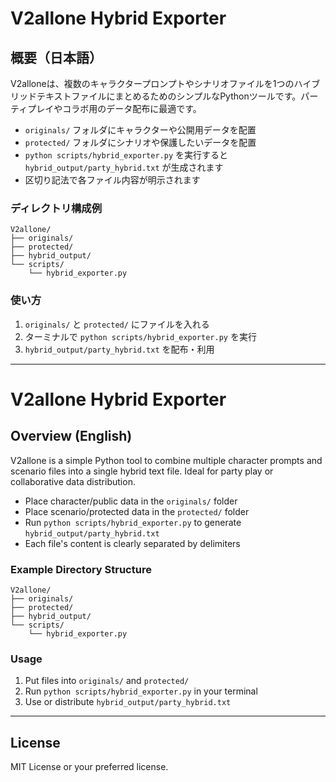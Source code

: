 # V2allone Hybrid Exporter

## 概要（日本語）
V2alloneは、複数のキャラクタープロンプトやシナリオファイルを1つのハイブリッドテキストファイルにまとめるためのシンプルなPythonツールです。パーティプレイやコラボ用のデータ配布に最適です。

- `originals/` フォルダにキャラクターや公開用データを配置
- `protected/` フォルダにシナリオや保護したいデータを配置
- `python scripts/hybrid_exporter.py` を実行すると `hybrid_output/party_hybrid.txt` が生成されます
- 区切り記法で各ファイル内容が明示されます

### ディレクトリ構成例
```
V2allone/
├── originals/
├── protected/
├── hybrid_output/
└── scripts/
    └── hybrid_exporter.py
```

### 使い方
1. `originals/` と `protected/` にファイルを入れる
2. ターミナルで `python scripts/hybrid_exporter.py` を実行
3. `hybrid_output/party_hybrid.txt` を配布・利用

---

# V2allone Hybrid Exporter

## Overview (English)
V2allone is a simple Python tool to combine multiple character prompts and scenario files into a single hybrid text file. Ideal for party play or collaborative data distribution.

- Place character/public data in the `originals/` folder
- Place scenario/protected data in the `protected/` folder
- Run `python scripts/hybrid_exporter.py` to generate `hybrid_output/party_hybrid.txt`
- Each file's content is clearly separated by delimiters

### Example Directory Structure
```
V2allone/
├── originals/
├── protected/
├── hybrid_output/
└── scripts/
    └── hybrid_exporter.py
```

### Usage
1. Put files into `originals/` and `protected/`
2. Run `python scripts/hybrid_exporter.py` in your terminal
3. Use or distribute `hybrid_output/party_hybrid.txt`

---

## License
MIT License or your preferred license. 